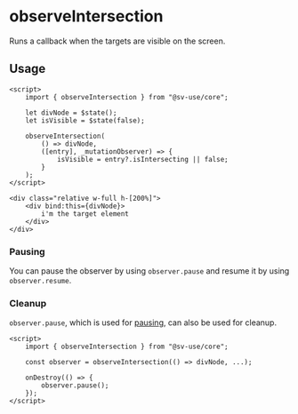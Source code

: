 # observeIntersection

Runs a callback when the targets are visible on the screen.

## Usage

```svelte
<script>
    import { observeIntersection } from "@sv-use/core";

    let divNode = $state();
    let isVisible = $state(false);

    observeIntersection(
        () => divNode,
        ([entry], _mutationObserver) => {
            isVisible = entry?.isIntersecting || false;
        }
    );
</script>

<div class="relative w-full h-[200%]">
    <div bind:this={divNode}>
        i'm the target element
    </div>
</div>
```

### Pausing

You can pause the observer by using `observer.pause` and resume it by using
`observer.resume`.

### Cleanup

`observer.pause`, which is used for [pausing](#pausing), can also be used for
cleanup.

```svelte
<script>
    import { observeIntersection } from "@sv-use/core";

    const observer = observeIntersection(() => divNode, ...);

    onDestroy(() => {
        observer.pause();
    });
</script>
```
